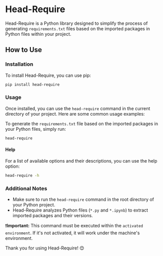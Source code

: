 # Head-Require

Head-Require is a Python library designed to simplify the process of generating `requirements.txt` files based on the imported packages in Python files within your project.

## How to Use

### Installation

To install Head-Require, you can use pip:

```bash
pip install head-require
```

### Usage

Once installed, you can use the `head-require` command in the current directory of your project. Here are some common usage examples:

To generate the `requirements.txt` file based on the imported packages in your Python files, simply run:

```bash
head-require
```

#### Help

For a list of available options and their descriptions, you can use the help option:

```bash
head-require -h
```

### Additional Notes

- Make sure to run the `head-require` command in the root directory of your Python project.
- Head-Require analyzes Python files (`*.py` and `*.ipynb`) to extract imported packages and their versions.

❗**Important:**
This command must be executed within the `activated environment`. If it's not activated, it will work under the machine's environment.


Thank you for using Head-Require! 😊